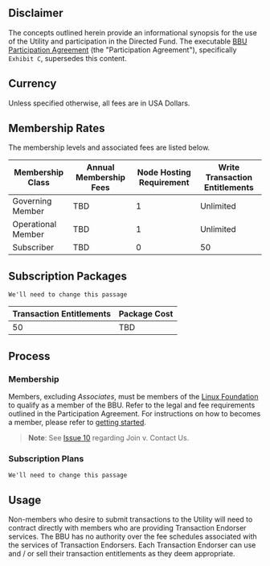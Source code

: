 ## Disclaimer
The concepts outlined herein provide an informational synopsis for the use of the Utility and participation in the Directed Fund. The executable [BBU Participation Agreement](../gf_legal/contracts/bbu_participation_agreement.docx) (the "Participation Agreement"), specifically ```Exhibit C```, supersedes this content.

## Currency
Unless specified otherwise, all fees are in USA Dollars.

## Membership Rates
The membership levels and associated fees are listed below.

| Membership Class | Annual Membership Fees	| Node Hosting Requirement	| Write Transaction Entitlements|
| --- | --- | --- | --- |
| Governing Member | TBD	| 1	| Unlimited |
| Operational Member | TBD |	1	| Unlimited |
| Subscriber | TBD	| 0 |	50 |

## Subscription Packages
```
We'll need to change this passage
```

| Transaction Entitlements | Package Cost |
| --- | --- |
| 50 | TBD |

## Process

### Membership
Members, excluding *Associates*, must be members of the [Linux Foundation](https://www.linuxfoundation.org/) to qualify as a member of the BBU. Refer to the legal and fee requirements outlined in the Participation Agreement. For instructions on how to becomes a member, please refer to [getting started](https://bedrock-consortium.github.io/bbu-gf/contact_us/).

>**Note**: See [Issue 10](https://github.com/bedrock-consortium/bbu-gf/issues/10) regarding Join v. Contact Us.

### Subscription Plans
```
We'll need to change this passage
```

## Usage
Non-members who desire to submit transactions to the Utility will need to contract directly with members who are providing Transaction Endorser services. The BBU has no authority over the fee schedules associated with the services of  Transaction Endorsers. Each Transaction Endorser can use and / or sell their transaction entitlements as they deem appropriate.
